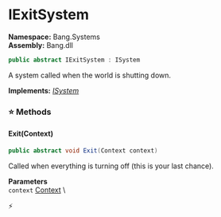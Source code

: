 # IExitSystem

**Namespace:** Bang.Systems \
**Assembly:** Bang.dll

```csharp
public abstract IExitSystem : ISystem
```

A system called when the world is shutting down.

**Implements:** _[ISystem](../..//Bang/Systems/ISystem.html)_

### ⭐ Methods
#### Exit(Context)
```csharp
public abstract void Exit(Context context)
```

Called when everything is turning off (this is your last chance).

**Parameters** \
`context` [Context](../..//Bang/Contexts/Context.html) \



⚡